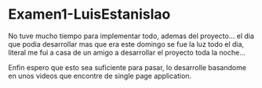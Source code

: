 # Examen1-LuisEstanislao

No tuve mucho tiempo para implementar todo, ademas del proyecto... el dia que podia desarrollar mas que era este domingo se fue la luz todo el dia, literal me fui a casa de un amigo a desarrollar el proyecto toda la noche... 

Enfin espero que esto sea suficiente para pasar, lo desarrolle basandome en unos videos que encontre de single page application.
